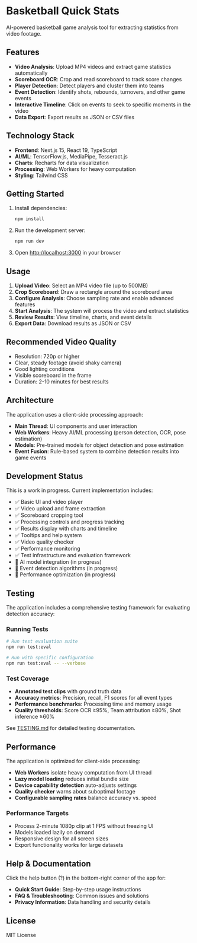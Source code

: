 # Basketball Quick Stats

AI-powered basketball game analysis tool for extracting statistics from video footage.

## Features

- **Video Analysis**: Upload MP4 videos and extract game statistics automatically
- **Scoreboard OCR**: Crop and read scoreboard to track score changes
- **Player Detection**: Detect players and cluster them into teams
- **Event Detection**: Identify shots, rebounds, turnovers, and other game events
- **Interactive Timeline**: Click on events to seek to specific moments in the video
- **Data Export**: Export results as JSON or CSV files

## Technology Stack

- **Frontend**: Next.js 15, React 19, TypeScript
- **AI/ML**: TensorFlow.js, MediaPipe, Tesseract.js
- **Charts**: Recharts for data visualization
- **Processing**: Web Workers for heavy computation
- **Styling**: Tailwind CSS

## Getting Started

1. Install dependencies:

   ```bash
   npm install
   ```

2. Run the development server:

   ```bash
   npm run dev
   ```

3. Open [http://localhost:3000](http://localhost:3000) in your browser

## Usage

1. **Upload Video**: Select an MP4 video file (up to 500MB)
2. **Crop Scoreboard**: Draw a rectangle around the scoreboard area
3. **Configure Analysis**: Choose sampling rate and enable advanced features
4. **Start Analysis**: The system will process the video and extract statistics
5. **Review Results**: View timeline, charts, and event details
6. **Export Data**: Download results as JSON or CSV

## Recommended Video Quality

- Resolution: 720p or higher
- Clear, steady footage (avoid shaky camera)
- Good lighting conditions
- Visible scoreboard in the frame
- Duration: 2-10 minutes for best results

## Architecture

The application uses a client-side processing approach:

- **Main Thread**: UI components and user interaction
- **Web Workers**: Heavy AI/ML processing (person detection, OCR, pose estimation)
- **Models**: Pre-trained models for object detection and pose estimation
- **Event Fusion**: Rule-based system to combine detection results into game events

## Development Status

This is a work in progress. Current implementation includes:

- ✅ Basic UI and video player
- ✅ Video upload and frame extraction
- ✅ Scoreboard cropping tool
- ✅ Processing controls and progress tracking
- ✅ Results display with charts and timeline
- ✅ Tooltips and help system
- ✅ Video quality checker
- ✅ Performance monitoring
- ✅ Test infrastructure and evaluation framework
- 🚧 AI model integration (in progress)
- 🚧 Event detection algorithms (in progress)
- 🚧 Performance optimization (in progress)

## Testing

The application includes a comprehensive testing framework for evaluating detection accuracy:

### Running Tests

```bash
# Run test evaluation suite
npm run test:eval

# Run with specific configuration
npm run test:eval -- --verbose
```

### Test Coverage

- **Annotated test clips** with ground truth data
- **Accuracy metrics**: Precision, recall, F1 scores for all event types
- **Performance benchmarks**: Processing time and memory usage
- **Quality thresholds**: Score OCR ≥95%, Team attribution ≥80%, Shot inference ≥60%

See [TESTING.md](./TESTING.md) for detailed testing documentation.

## Performance

The application is optimized for client-side processing:

- **Web Workers** isolate heavy computation from UI thread
- **Lazy model loading** reduces initial bundle size
- **Device capability detection** auto-adjusts settings
- **Quality checker** warns about suboptimal footage
- **Configurable sampling rates** balance accuracy vs. speed

### Performance Targets

- Process 2-minute 1080p clip at 1 FPS without freezing UI
- Models loaded lazily on demand
- Responsive design for all screen sizes
- Export functionality works for large datasets

## Help & Documentation

Click the help button (?) in the bottom-right corner of the app for:

- **Quick Start Guide**: Step-by-step usage instructions
- **FAQ & Troubleshooting**: Common issues and solutions
- **Privacy Information**: Data handling and security details

## License

MIT License
